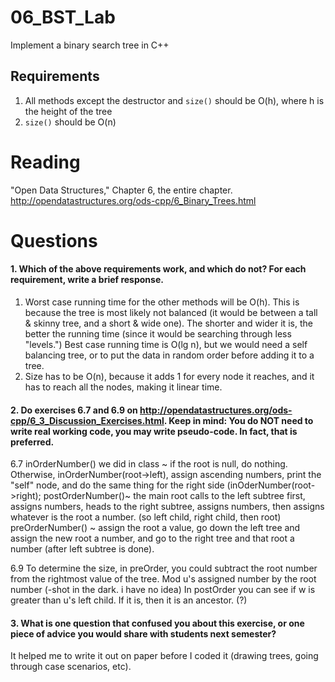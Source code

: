 06_BST_Lab
==============

Implement a binary search tree in C++

Requirements
------------

1. All methods except the destructor and `size()` should be O(h), where h is the height of the tree
2. `size()` should be O(n)

Reading
=======
"Open Data Structures," Chapter 6, the entire chapter. http://opendatastructures.org/ods-cpp/6_Binary_Trees.html

Questions
=========

#### 1. Which of the above requirements work, and which do not? For each requirement, write a brief response.

1. Worst case running time for the other methods will be O(h). This is because the tree is most likely not balanced (it would be between a tall & skinny tree, and a short &
 wide one). The shorter and wider it is, the better the running time (since it would be searching through
less "levels.") Best case running time is O(lg n), but we would need a self balancing tree, or to put the data in random order before adding it to a tree.
2. Size has to be O(n), because it adds 1 for every node it reaches, and it has to reach all the nodes, making it linear time. 

#### 2. Do exercises 6.7 and 6.9 on http://opendatastructures.org/ods-cpp/6_3_Discussion_Exercises.html. Keep in mind: You do NOT need to write real working code, you may write pseudo-code. In fact, that is preferred.

6.7
inOrderNumber() we did in class ~ if the root is null, do nothing. Otherwise, inOrderNumber(root->left), assign ascending numbers, print the "self" node, and do the same
thing for the right side (inOderNumber(root->right);
postOrderNumber()~ the main root calls to the left subtree first, assigns numbers, heads to the right subtree, assigns numbers, then assigns whatever is the root a number. (so left child, right child, then root)
preOrderNumber() ~ assign the root a value, go down the left tree and assign the new root a number, and go to the right tree and that root a number (after left subtree is done). 

6.9
To determine the size, in preOrder, you could subtract the root number from the rightmost value of the tree.
Mod u's assigned number by the root number (-shot in the dark. i have no idea)
In postOrder you can see if w is greater than u's left child. If it is, then it is an ancestor. (?)

#### 3. What is one question that confused you about this exercise, or one piece of advice you would share with students next semester?

It helped me to write it out on paper before I coded it (drawing trees, going through case scenarios, etc).